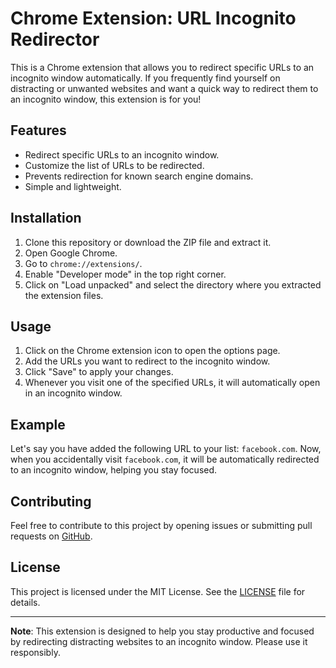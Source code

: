 # Chrome Extension: URL Incognito Redirector

This is a Chrome extension that allows you to redirect specific URLs to an incognito window automatically. If you frequently find yourself on distracting or unwanted websites and want a quick way to redirect them to an incognito window, this extension is for you!

## Features

- Redirect specific URLs to an incognito window.
- Customize the list of URLs to be redirected.
- Prevents redirection for known search engine domains.
- Simple and lightweight.

## Installation

1. Clone this repository or download the ZIP file and extract it.
2. Open Google Chrome.
3. Go to `chrome://extensions/`.
4. Enable "Developer mode" in the top right corner.
5. Click on "Load unpacked" and select the directory where you extracted the extension files.

## Usage

1. Click on the Chrome extension icon to open the options page.
2. Add the URLs you want to redirect to the incognito window.
3. Click "Save" to apply your changes.
4. Whenever you visit one of the specified URLs, it will automatically open in an incognito window.

## Example

Let's say you have added the following URL to your list: `facebook.com`. Now, when you accidentally visit `facebook.com`, it will be automatically redirected to an incognito window, helping you stay focused.

## Contributing

Feel free to contribute to this project by opening issues or submitting pull requests on [GitHub](https://github.com/incognito).

## License

This project is licensed under the MIT License. See the [LICENSE](LICENSE) file for details.

---

**Note**: This extension is designed to help you stay productive and focused by redirecting distracting websites to an incognito window. Please use it responsibly.
